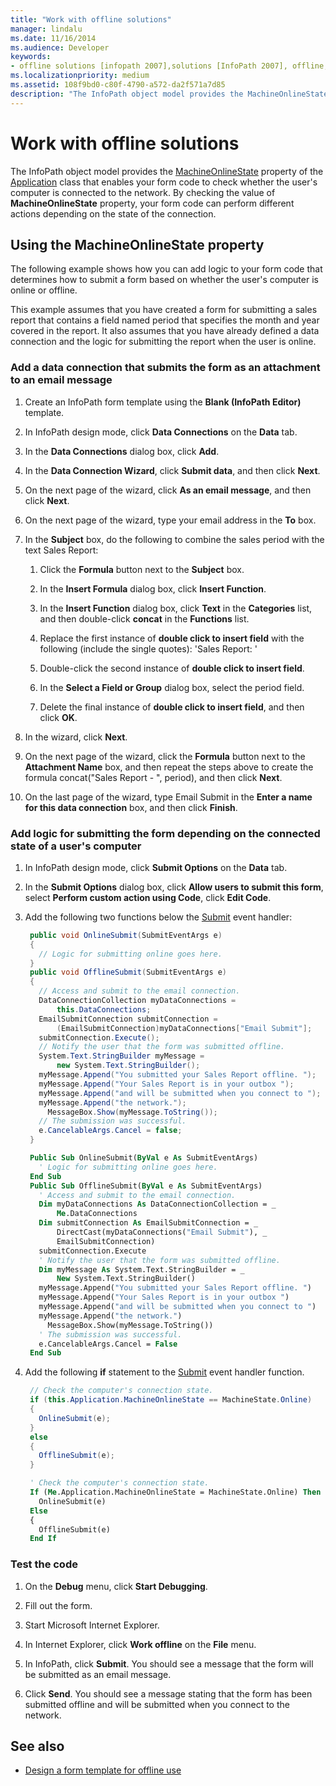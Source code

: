 ```yaml
---
title: "Work with offline solutions"
manager: lindalu
ms.date: 11/16/2014
ms.audience: Developer
keywords:
- offline solutions [infopath 2007],solutions [InfoPath 2007], offline,InfoPath 2007, offline solutions
ms.localizationpriority: medium
ms.assetid: 108f9bd0-c80f-4790-a572-da2f571a7d85
description: "The InfoPath object model provides the MachineOnlineState property of the Application class that enables your form code to check whether the user's computer is connected to the network. By checking the value of MachineOnlineState property, your form code can perform different actions depending on the state of the connection."
---
```


# Work with offline solutions

The InfoPath object model provides the [MachineOnlineState](https://msdn.microsoft.com/library/Microsoft.Office.InfoPath.Application.MachineOnlineState.aspx) property of the [Application](https://msdn.microsoft.com/library/Microsoft.Office.InfoPath.Application.aspx) class that enables your form code to check whether the user's computer is connected to the network. By checking the value of **MachineOnlineState** property, your form code can perform different actions depending on the state of the connection. 
  
## Using the MachineOnlineState property

The following example shows how you can add logic to your form code that determines how to submit a form based on whether the user's computer is online or offline.
  
This example assumes that you have created a form for submitting a sales report that contains a field named period that specifies the month and year covered in the report. It also assumes that you have already defined a data connection and the logic for submitting the report when the user is online. 
  
### Add a data connection that submits the form as an attachment to an email message

1. Create an InfoPath form template using the **Blank (InfoPath Editor)** template. 
    
2. In InfoPath design mode, click **Data Connections** on the **Data** tab. 
    
3. In the **Data Connections** dialog box, click **Add**.
    
4. In the **Data Connection Wizard**, click **Submit data**, and then click **Next**.
    
5. On the next page of the wizard, click **As an email message**, and then click **Next**.
    
6. On the next page of the wizard, type your email address in the **To** box. 
    
7. In the **Subject** box, do the following to combine the sales period with the text Sales Report: 
    
   1. Click the **Formula** button next to the **Subject** box. 
      
   2. In the **Insert Formula** dialog box, click **Insert Function**.
      
   3. In the **Insert Function** dialog box, click **Text** in the **Categories** list, and then double-click **concat** in the **Functions** list. 
      
   4. Replace the first instance of **double click to insert field** with the following (include the single quotes): 'Sales Report: ' 
      
   5. Double-click the second instance of **double click to insert field**.
      
   6. In the **Select a Field or Group** dialog box, select the period field. 
      
   7. Delete the final instance of **double click to insert field**, and then click **OK**.
    
8. In the wizard, click **Next**.
    
9. On the next page of the wizard, click the **Formula** button next to the **Attachment Name** box, and then repeat the steps above to create the formula concat("Sales Report - ", period), and then click **Next**.
    
10. On the last page of the wizard, type Email Submit in the **Enter a name for this data connection** box, and then click **Finish**.
    
### Add logic for submitting the form depending on the connected state of a user's computer

1. In InfoPath design mode, click **Submit Options** on the **Data** tab. 
    
2. In the **Submit Options** dialog box, click **Allow users to submit this form**, select **Perform custom action using Code**, click **Edit Code**.
    
3. Add the following two functions below the [Submit](https://msdn.microsoft.com/library/Microsoft.Office.InfoPath.FormEvents.Submit.aspx) event handler: 
    
   ```cs
    public void OnlineSubmit(SubmitEventArgs e)
    {
      // Logic for submitting online goes here.
    }
    public void OfflineSubmit(SubmitEventArgs e)
    {
      // Access and submit to the email connection.
      DataConnectionCollection myDataConnections =
          this.DataConnections;
      EmailSubmitConnection submitConnection =
          (EmailSubmitConnection)myDataConnections["Email Submit"];
      submitConnection.Execute();
      // Notify the user that the form was submitted offline.
      System.Text.StringBuilder myMessage = 
          new System.Text.StringBuilder();
      myMessage.Append("You submitted your Sales Report offline. ");
      myMessage.Append("Your Sales Report is in your outbox ");
      myMessage.Append("and will be submitted when you connect to ");
      myMessage.Append("the network.");
        MessageBox.Show(myMessage.ToString());
      // The submission was successful.
      e.CancelableArgs.Cancel = false;
    }
   ```

   ```vb
    Public Sub OnlineSubmit(ByVal e As SubmitEventArgs)
      ' Logic for submitting online goes here.
    End Sub
    Public Sub OfflineSubmit(ByVal e As SubmitEventArgs)
      ' Access and submit to the email connection.
      Dim myDataConnections As DataConnectionCollection = _
          Me.DataConnections
      Dim submitConnection As EmailSubmitConnection = _
          DirectCast(myDataConnections("Email Submit"), _
          EmailSubmitConnection)
      submitConnection.Execute
      ' Notify the user that the form was submitted offline.
      Dim myMessage As System.Text.StringBuilder = _
          New System.Text.StringBuilder()
      myMessage.Append("You submitted your Sales Report offline. ")
      myMessage.Append("Your Sales Report is in your outbox ")
      myMessage.Append("and will be submitted when you connect to ")
      myMessage.Append("the network.")
        MessageBox.Show(myMessage.ToString())
      ' The submission was successful.
      e.CancelableArgs.Cancel = False
    End Sub
   ```

4. Add the following **if** statement to the [Submit](https://msdn.microsoft.com/library/Microsoft.Office.InfoPath.FormEvents.Submit.aspx) event handler function. 
    
   ```cs
    // Check the computer's connection state.
    if (this.Application.MachineOnlineState == MachineState.Online)
    {
      OnlineSubmit(e);
    }
    else
    {
      OfflineSubmit(e);
    }
   ```

   ```vb
    ' Check the computer's connection state.
    If (Me.Application.MachineOnlineState = MachineState.Online) Then
      OnlineSubmit(e)
    Else
    {
      OfflineSubmit(e)
    End If
   ```

### Test the code

1. On the **Debug** menu, click **Start Debugging**.
    
2. Fill out the form.
    
3. Start Microsoft Internet Explorer.
    
4. In Internet Explorer, click **Work offline** on the **File** menu. 
    
5. In InfoPath, click **Submit**. You should see a message that the form will be submitted as an email message.
    
6. Click **Send**. You should see a message stating that the form has been submitted offline and will be submitted when you connect to the network.
    
## See also

- [Design a form template for offline use](https://support.office.com/article/design-a-form-template-for-offline-use-3ab8de84-babc-4bd7-9215-66d308546be4)


